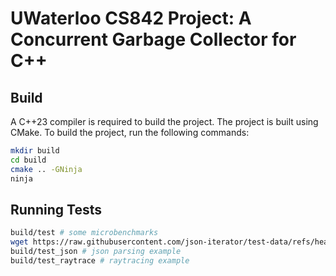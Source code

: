 # UWaterloo CS842 Project: A Concurrent Garbage Collector for C++

## Build
A C++23 compiler is required to build the project. The project is built using CMake. To build the project, run the following commands:
```bash
mkdir build
cd build
cmake .. -GNinja
ninja
```

## Running Tests
```bash
build/test # some microbenchmarks
wget https://raw.githubusercontent.com/json-iterator/test-data/refs/heads/master/large-file.json
build/test_json # json parsing example
build/test_raytrace # raytracing example

```
